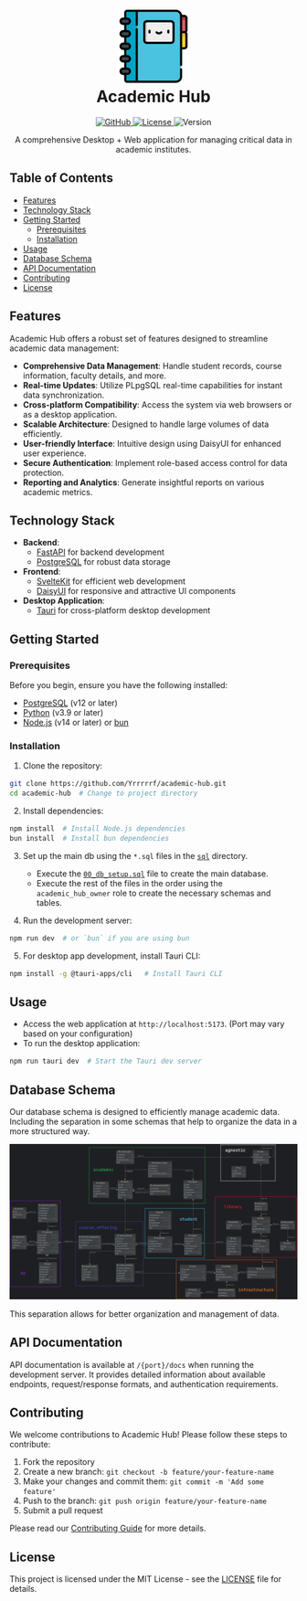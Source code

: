 <h1 align="center">
   <img src="./frontend/static/favicon.png" alt="Some Store Icon" width="128">
   <div align="center">Academic Hub</div>
</h1>

<p align="center">
  <a href="https://github.com/Yrrrrrf/academic-hub">
    <img src="https://img.shields.io/badge/github-academic--hub-blue?style=for-the-badge&logo=github" alt="GitHub">
  </a>
  <a href="./LICENSE">
    <img src="https://img.shields.io/badge/license-MIT-green?style=for-the-badge" alt="License">
  </a>
  <img src="https://img.shields.io/badge/version-0.1.0-blue?style=for-the-badge" alt="Version">
</p>

<p align="center">
  A comprehensive Desktop + Web application for managing critical data in academic institutes.
</p>

## Table of Contents

- [Features](#features)
- [Technology Stack](#technology-stack)
- [Getting Started](#getting-started)
    - [Prerequisites](#prerequisites)
    - [Installation](#installation)
- [Usage](#usage)
- [Database Schema](#database-schema)
- [API Documentation](#api-documentation)
- [Contributing](#contributing)
- [License](#license)

## Features

Academic Hub offers a robust set of features designed to streamline academic data management:

- **Comprehensive Data Management**: Handle student records, course information, faculty details, and more.
- **Real-time Updates**: Utilize PLpgSQL real-time capabilities for instant data synchronization.
- **Cross-platform Compatibility**: Access the system via web browsers or as a desktop application.
- **Scalable Architecture**: Designed to handle large volumes of data efficiently.
- **User-friendly Interface**: Intuitive design using DaisyUI for enhanced user experience.
- **Secure Authentication**: Implement role-based access control for data protection.
- **Reporting and Analytics**: Generate insightful reports on various academic metrics.

## Technology Stack

- **Backend**:
    <!-- - [Supabase](https://supabase.io/) for database and API -->
	- [FastAPI](https://www.python.org/) for backend development
	- [PostgreSQL](https://www.postgresql.org/) for robust data storage
- **Frontend**:
	- [SvelteKit](https://kit.svelte.dev/) for efficient web development
   	- [DaisyUI](https://daisyui.com/) for responsive and attractive UI components
- **Desktop Application**:
	- [Tauri](https://tauri.app/) for cross-platform desktop development

## Getting Started

### Prerequisites

Before you begin, ensure you have the following installed:

- [PostgreSQL](https://www.postgresql.org/) (v12 or later)
- [Python](https://www.python.org/) (v3.9 or later)
- [Node.js](https://nodejs.org/) (v14 or later) or [bun](https://bun.sh/)

### Installation

1. Clone the repository:
```bash
git clone https://github.com/Yrrrrrf/academic-hub.git
cd academic-hub  # Change to project directory
```

2. Install dependencies:
```bash
npm install  # Install Node.js dependencies
bun install  # Install bun dependencies
```

3. Set up the main db using the `*.sql` files in the [`sql`](./sql) directory.
	- Execute the [`00_db_setup.sql`](./sql/00_db_setup.sql) file to create the main database.
	- Execute the rest of the files in the order using the `academic_hub_owner` role to create the necessary schemas and tables.

4. Run the development server:
```bash
npm run dev  # or `bun` if you are using bun
```

5. For desktop app development, install Tauri CLI:
```bash
npm install -g @tauri-apps/cli   # Install Tauri CLI
```

## Usage

- Access the web application at `http://localhost:5173`. (Port may vary based on your configuration)
- To run the desktop application:
```bash
npm run tauri dev  # Start the Tauri dev server
```

## Database Schema

Our database schema is designed to efficiently manage academic data. 
Including the separation in some schemas that help to organize the data in a more structured way.

![Database Schema](./resources/db_erd.png "db main schema")

This separation allows for better organization and management of data.

## API Documentation

API documentation is available at `/{port}/docs` when running the development server. It provides detailed information about available endpoints, request/response formats, and authentication requirements.

## Contributing

We welcome contributions to Academic Hub! Please follow these steps to contribute:

1. Fork the repository
2. Create a new branch: `git checkout -b feature/your-feature-name`
3. Make your changes and commit them: `git commit -m 'Add some feature'`
4. Push to the branch: `git push origin feature/your-feature-name`
5. Submit a pull request

Please read our [Contributing Guide](CONTRIBUTING.md) for more details.

## License

This project is licensed under the MIT License - see the [LICENSE](LICENSE) file for details.